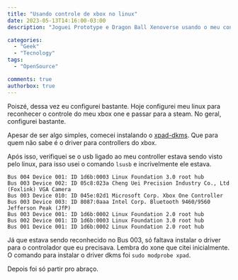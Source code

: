 ```yaml
---
title: "Usando controle de xbox no linux"
date: 2023-05-13T14:16:00-03:00
description: "Joguei Prototype e Dragon Ball Xenoverse usando o meu controle de xbox one no linux"

categories:
  - "Geek"
  - "Tecnology"
tags:
  - "OpenSource"

comments: true
authorbox: true
---
```


Poiszé, dessa vez eu configurei bastante.
Hoje configurei meu linux para reconhecer o controle do meu xbox one e passar para a steam.
No geral, configurei bastante.

Apesar de ser algo simples, comecei instalando o [xpad-dkms](https://aur.archlinux.org/packages/xpad-dkms-git). 
Que para quem não sabe é o driver para controllers do xbox.

Após isso, verifiquei se o usb ligado ao meu controller estava sendo visto pelo linux, para isso usei o comando `lsusb` e incrivelmente ele estava.

```
Bus 004 Device 001: ID 1d6b:0003 Linux Foundation 3.0 root hub
Bus 003 Device 002: ID 05c8:023a Cheng Uei Precision Industry Co., Ltd (Foxlink) VGA Camera
Bus 003 Device 010: ID 045e:02d1 Microsoft Corp. Xbox One Controller
Bus 003 Device 003: ID 8087:0aaa Intel Corp. Bluetooth 9460/9560 Jefferson Peak (JfP)
Bus 003 Device 001: ID 1d6b:0002 Linux Foundation 2.0 root hub
Bus 002 Device 001: ID 1d6b:0003 Linux Foundation 3.0 root hub
Bus 001 Device 001: ID 1d6b:0002 Linux Foundation 2.0 root hub
```

Já que estava sendo reconhecido no Bus 003, só faltava instalar o driver para o controlador que eu precisava. Lembra do xone que citei inicialmente.
O comando para instalar o driver dkms foi `sudo modprobe xpad`.

Depois foi só partir pro abraço.
